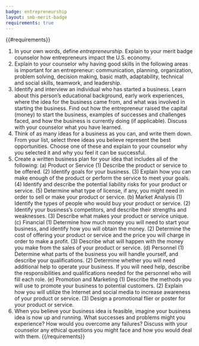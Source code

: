 ```yaml
---
badge: entrepreneurship
layout: smb-merit-badge
requirements: true
---
```


{{#requirements}}
1. In your own words, define *entrepreneurship*. Explain to your merit badge counselor how entrepreneurs impact the U.S. economy.
2. Explain to your counselor why having good skills in the following areas is important for an entrepreneur: communication, planning, organization, problem solving, decision making, basic math, adaptability, technical and social skills, teamwork, and leadership.
3. Identify and interview an individual who has started a business. Learn about this person’s educational background, early work experiences, where the idea for the business came from, and what was involved in starting the business. Find out how the entrepreneur raised the capital (money) to start the business, examples of successes and challenges faced, and how the business is currently doing (if applicable). Discuss with your counselor what you have learned.
4. Think of as many ideas for a business as you can, and write them down. From your list, select three ideas you believe represent the best opportunities. Choose one of these and explain to your counselor why you selected it and why you feel it can be successful.
5. Create a written business plan for your idea that includes all of the following:
    (a) Product or Service
        (1) Describe the product or service to be offered.
        (2) Identify goals for your business.
        (3) Explain how you can make enough of the product or perform the service to meet your goals.
        (4) Identify and describe the potential liability risks for your product or service.
        (5) Determine what type of license, if any, you might need in order to sell or make your product or service.
    (b) Market Analysis
        (1) Identify the types of people who would buy your product or service.
        (2) Identify your business’s competitors, and describe their strengths and weaknesses.
        (3) Describe what makes your product or service unique.
    (c) Financial
        (1) Determine how much money you will need to start your business, and identify how you will obtain the money.
        (2) Determine the cost of offering your product or service and the price you will charge in order to make a profit.
        (3) Describe what will happen with the money you make from the sales of your product or service.
    (d) Personnel
        (1) Determine what parts of the business you will handle yourself, and describe your qualifications.
        (2) Determine whether you will need additional help to operate your business. If you will need help, describe the responsibilities and qualifications needed for the personnel who will fill each role.
    (e) Promotion and Marketing
        (1) Describe the methods you will use to promote your business to potential customers.
        (2) Explain how you will utilize the Internet and social media to increase awareness of your product or service.
        (3) Design a promotional flier or poster for your product or service.
6. When you believe your business idea is feasible, imagine your business idea is now up and running. What successes and problems might you experience? How would you overcome any failures? Discuss with your counselor any ethical questions you might face and how you would deal with them.
{{/requirements}}
